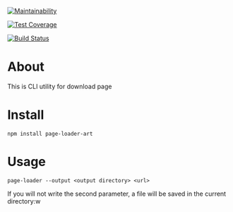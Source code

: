 [![Maintainability](https://api.codeclimate.com/v1/badges/a99a88d28ad37a79dbf6/maintainability)](https://codeclimate.com/github/codeclimate/codeclimate/maintainability)

[![Test Coverage](https://api.codeclimate.com/v1/badges/a99a88d28ad37a79dbf6/test_coverage)](https://codeclimate.com/github/codeclimate/codeclimate/test_coverage)

[![Build Status](https://travis-ci.org/artemka107/project-lvl3-s186.svg?branch=master)](https://travis-ci.org/artemka107/project-lvl3-s186)

# About
This is CLI utility for download page
# Install
```
npm install page-loader-art
```
# Usage

```
page-loader --output <output directory> <url>
```
If you will not write the second parameter, a file will be saved in the current directory:w

